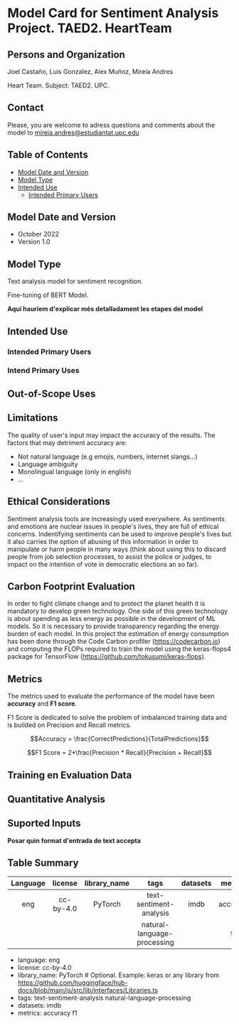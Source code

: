 # Model Card for Sentiment Analysis Project. TAED2. HeartTeam

## Persons and Organization
Joel Castaño, Luis Gonzalez, Alex Muñoz, Mireia Andres


Heart Team. Subject: TAED2. UPC.

## Contact

Please, you are welcome to adress questions and comments about the model to mireia.andres@estudiantat.upc.edu

## Table of Contents
- [Model Date and Version](#model-date-and-version)
- [Model Type](#model-type)
- [Intended Use](#intended-use)
  - [Intended Primary Users](#intended-primary-users)


## Model Date and Version

- October 2022
- Version 1.0

## Model Type

Text analysis model for sentiment recognition.

Fine-tuning of BERT Model.

**Aquí hauríem d'explicar més detalladament les etapes del model**

## Intended Use

### Intended Primary Users

### Intend Primary Uses

## Out-of-Scope Uses

## Limitations

The quality of user's input may impact the accuracy of the results. The factors that may detriment accuracy are:

- Not natural language (e.g emojis, numbers, internet slangs...)
- Language ambiguity
- Monolingual language (only in english)
- ...


## Ethical Considerations

Sentiment analysis tools are increasingly used everywhere. As sentiments and emotions are nuclear issues in people's lives, they are full of ethical concerns. Indentifying sentiments can be used to improve people's lives but it also carries the option of abusing of this information in order to manipulate or harm people in many ways (think about using this to discard people from job selection processes, to assist the police or judges, to impact on the intention of vote in democratic elections an so far). 


## Carbon Footprint Evaluation

In order to fight climate change and to protect the planet health it is mandatory to develop green technology. One side of this green technology is about spending as less energy as possible in the development of ML models. So it is necessary to provide transparency regarding the energy burden of each model. In this project the estimation of energy consumption has been done through the Code Carbon profiler (https://codecarbon.io) and computing the FLOPs required to train the model using the keras-flops4 package for TensorFlow (https://github.com/tokusumi/keras-flops).

## Metrics

The metrics used to evaluate the performance of the model have been **accuracy** and **F1 score**.

F1 Score is dedicated to solve the problem of imbalanced training data and is builded on Precision and Recall metrics.

$$Accuracy = \frac{CorrectPredictions}{TotalPredictions}$$

$$F1  Score = 2*\frac{Precision * Recall}{Precision + Recall}$$

## Training en Evaluation Data

## Quantitative Analysis

## Suported Inputs

**Posar quin format d'entrada de text accepta**

## Table Summary

| Language | license   | library_name | tags                       | datasets | metrics |
| :------: | :-----:   | :-----:      | :------:                   |:--------:|:------: |
| eng      | cc-by-4.0 | PyTorch      | text-sentiment-analysis    |  imdb    |accuracy |
|          |           |              |natural-language-processing |          |f1       |


- language:
eng
- license: 
cc-by-4.0
- library_name: 
PyTorch  # Optional. Example: keras or any library from https://github.com/huggingface/hub-docs/blob/main/js/src/lib/interfaces/Libraries.ts
- tags:
text-sentiment-analysis
natural-language-processing
- datasets:
imdb
- metrics:
accuracy
f1
